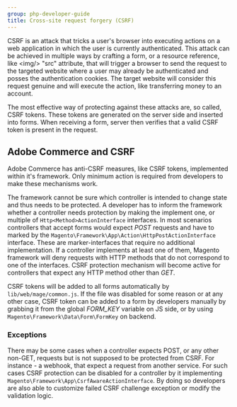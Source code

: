 ```yaml
---
group: php-developer-guide
title: Cross-site request forgery (CSRF)
---
```


CSRF is an attack that tricks a user's browser into executing actions on a web application in which the user is currently
authenticated. This attack can be achieved in multiple ways by crafting a form, or a resource reference,
like \<img\/\> "src" attribute, that will trigger a browser to send the request to the targeted website where a user
may already be authenticated and posses the authentication cookies. The target website will consider this request
genuine and will execute the action, like transferring money to an account.

The most effective way of protecting against these attacks are, so called, CSRF tokens. These tokens are generated on
the server side and inserted into forms. When receiving a form, server then verifies that a valid CSRF token is
present in the request.

## Adobe Commerce and CSRF
Adobe Commerce has anti-CSRF measures, like CSRF tokens, implemented within it's framework. Only minimum action is
required from developers to make these mechanisms work.

The framework cannot be sure which controller is intended to change state and thus needs to be protected. A developer
has to inform the framework whether a controller needs protection by making the implement one, or multiple
of `Http<Method>ActionInterface` interfaces. In most scenarios controllers that accept forms would expect _POST_
requests and have to marked by the `Magento\Framework\App\Action\HttpPostActionInterface` interface. These are
marker-interfaces that require no additional implementation. If a controller implements at least one of them,
Magento framework will deny requests with HTTP methods that do not correspond to one of the interfaces. CSRF protection
mechanism will become active for controllers that expect any HTTP method other than _GET_.

CSRF tokens will be added to all forms automatically by `lib/web/mage/common.js`. If the file was disabled for
some reason or at any other case, CSRF token can be added to a form by developers manually by grabbing it from
the global _FORM_KEY_ variable on JS side, or by using `Magento\Framework\Data\Form\FormKey` on backend.

### Exceptions
There may be some cases when a controller expects POST, or any other non-GET, requests but is not supposed to be
protected from CSRF. For instance - a webhook, that expect a request from another service. For such cases CSRF
protection can be disabled for a controller by it implementing `Magento\Framework\App\CsrfAwareActionInterface`.
By doing so developers are also able to customize failed CSRF challenge exception or modify the validation logic.
